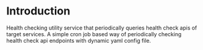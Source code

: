 # Introduction

Health checking utility service that periodically queries health check apis of target services.
A simple cron job based way of periodically checking health check api endpoints with dynamic yaml config file.
